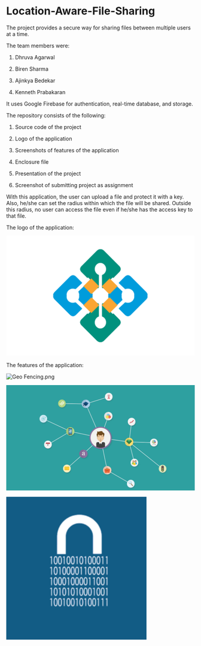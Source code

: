 # Location-Aware-File-Sharing

The project provides a secure way for sharing files between multiple users at a time.

The team members were:

1. Dhruva Agarwal

2. Biren Sharma

3. Ajinkya Bedekar

4. Kenneth Prabakaran

It uses Google Firebase for authentication, real-time database, and storage.

The repository consists of the following:

1. Source code of the project

2. Logo of the application

3. Screenshots of features of the application

4. Enclosure file

5. Presentation of the project

6. Screenshot of submitting project as assignment

With this application, the user can upload a file and protect it with a key. Also, he/she can set the radius within which the file will be shared. Outside this radius, no user can access the file even if he/she has the access key to that file.

The logo of the application:

![4.png](4.png)

The features of the application:

![Geo Fencing.png](https://github.com/ajinkyabedekar/Location-Aware-File-Sharing/blob/master/Geo%20Fencing.png)

![collaboration.png](collaboration.png)

![secure.png](secure.png)
